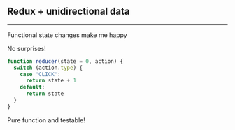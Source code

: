 ## Redux + unidirectional data

---

Functional state changes make me happy

No surprises!

```javascript
function reducer(state = 0, action) {
  switch (action.type) {
    case 'CLICK':
      return state + 1
    default:
      return state
  }
}
```

Pure function and testable!
